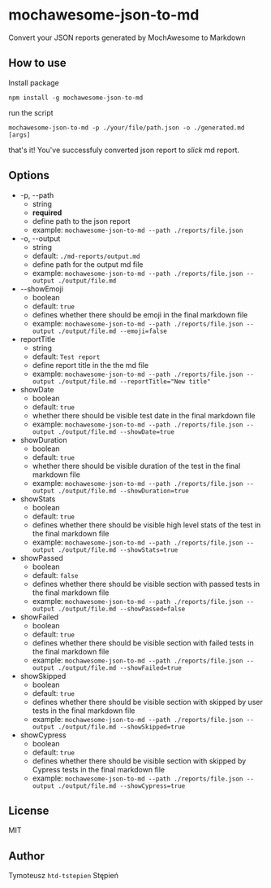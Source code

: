 # mochawesome-json-to-md

Convert your JSON reports generated by MochAwesome to Markdown

## How to use

Install package

```
npm install -g mochawesome-json-to-md
```

run the script

```
mochawesome-json-to-md -p ./your/file/path.json -o ./generated.md [args]
```

that's it! You've successfuly converted json report to _slick_ md report.

## Options

- -p, --path
  - string
  - **required**
  - define path to the json report
  - example: `mochawesome-json-to-md --path ./reports/file.json`
- -o, --output
  - string
  - default: `./md-reports/output.md`
  - define path for the output md file
  - example: `mochawesome-json-to-md --path ./reports/file.json --output ./output/file.md`
- --showEmoji
  - boolean
  - default: `true`
  - defines whether there should be emoji in the final markdown file
  - example: `mochawesome-json-to-md --path ./reports/file.json --output ./output/file.md --emoji=false`
- reportTitle
  - string
  - default: `Test report`
  - define report title in the the md file
  - example: `mochawesome-json-to-md --path ./reports/file.json --output ./output/file.md --reportTitle="New title"`
- showDate
  - boolean
  - default: `true`
  - whether there should be visible test date in the final markdown file
  - example: `mochawesome-json-to-md --path ./reports/file.json --output ./output/file.md --showDate=true`
- showDuration
  - boolean
  - default: `true`
  - whether there should be visible duration of the test in the final markdown file
  - example: `mochawesome-json-to-md --path ./reports/file.json --output ./output/file.md --showDuration=true`
- showStats
  - boolean
  - default: `true`
  - defines whether there should be visible high level stats of the test in the final markdown file
  - example: `mochawesome-json-to-md --path ./reports/file.json --output ./output/file.md --showStats=true`
- showPassed
  - boolean
  - default: `false`
  - defines whether there should be visible section with passed tests in the final markdown file
  - example: `mochawesome-json-to-md --path ./reports/file.json --output ./output/file.md --showPassed=false`
- showFailed
  - boolean
  - default: `true`
  - defines whether there should be visible section with failed tests in the final markdown file
  - example: `mochawesome-json-to-md --path ./reports/file.json --output ./output/file.md --showFailed=true`
- showSkipped
  - boolean
  - default: `true`
  - defines whether there should be visible section with skipped by user tests in the final markdown file
  - example: `mochawesome-json-to-md --path ./reports/file.json --output ./output/file.md --showSkipped=true`
- showCypress
  - boolean
  - default: `true`
  - defines whether there should be visible section with skipped by Cypress tests in the final markdown file
  - example: `mochawesome-json-to-md --path ./reports/file.json --output ./output/file.md --showCypress=true`

## License

MIT

## Author

Tymoteusz `htd-tstepien` Stępień
